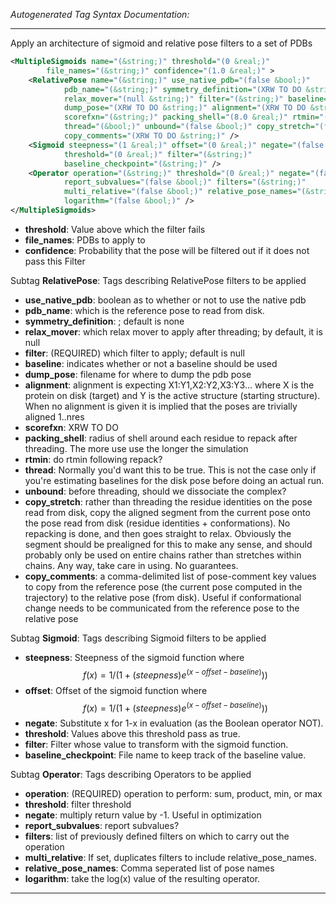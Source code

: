 _Autogenerated Tag Syntax Documentation:_

---
Apply an architecture of sigmoid and relative pose filters to a set of PDBs

```xml
<MultipleSigmoids name="(&string;)" threshold="(0 &real;)"
        file_names="(&string;)" confidence="(1.0 &real;)" >
    <RelativePose name="(&string;)" use_native_pdb="(false &bool;)"
            pdb_name="(&string;)" symmetry_definition="(XRW TO DO &string;)"
            relax_mover="(null &string;)" filter="(&string;)" baseline="(1 &bool;)"
            dump_pose="(XRW TO DO &string;)" alignment="(XRW TO DO &string;)"
            scorefxn="(&string;)" packing_shell="(8.0 &real;)" rtmin="(0 &bool;)"
            thread="(&bool;)" unbound="(false &bool;)" copy_stretch="(false &bool;)"
            copy_comments="(XRW TO DO &string;)" />
    <Sigmoid steepness="(1 &real;)" offset="(0 &real;)" negate="(false &bool;)"
            threshold="(0 &real;)" filter="(&string;)"
            baseline_checkpoint="(&string;)" />
    <Operator operation="(&string;)" threshold="(0 &real;)" negate="(false &bool;)"
            report_subvalues="(false &bool;)" filters="(&string;)"
            multi_relative="(false &bool;)" relative_pose_names="(&string;)"
            logarithm="(false &bool;)" />
</MultipleSigmoids>
```

-   **threshold**: Value above which the filter fails
-   **file_names**: PDBs to apply to
-   **confidence**: Probability that the pose will be filtered out if it does not pass this Filter


Subtag **RelativePose**:   Tags describing RelativePose filters to be applied

-   **use_native_pdb**: boolean as to whether or not to use the native pdb
-   **pdb_name**: which is the reference pose to read from disk.
-   **symmetry_definition**: ; default is none
-   **relax_mover**: which relax mover to apply after threading; by default, it is null
-   **filter**: (REQUIRED) which filter to apply; default is null
-   **baseline**: indicates whether or not a baseline should be used
-   **dump_pose**: filename for where to dump the pdb pose
-   **alignment**: alignment is expecting X1:Y1,X2:Y2,X3:Y3... where X is the protein on disk (target) and Y is the active structure (starting structure). When no alignment is given it is implied that the poses are trivially aligned 1..nres
-   **scorefxn**: XRW TO DO
-   **packing_shell**: radius of shell around each residue to repack after threading. The more use use the longer the simulation
-   **rtmin**: do rtmin following repack?
-   **thread**: Normally you'd want this to be true. This is not the case only if you're estimating baselines for the disk pose before doing an actual run.
-   **unbound**: before threading, should we dissociate the complex?
-   **copy_stretch**: rather than threading the residue identities on the pose read from disk, copy the aligned segment from the current pose onto the pose read from disk (residue identities + conformations). No repacking is done, and then goes straight to relax. Obviously the segment should be prealigned for this to make any sense, and should probably only be used on entire chains rather than stretches within chains. Any way, take care in using. No guarantees.
-   **copy_comments**: a comma-delimited list of pose-comment key values to copy from the reference pose (the current pose computed in the trajectory) to the relative pose (from disk). Useful if conformational change needs to be communicated from the reference pose to the relative pose

Subtag **Sigmoid**:   Tags describing Sigmoid filters to be applied

-   **steepness**: Steepness of the sigmoid function where $$f(x) = 1 / ( 1 + (steepness)e^{ (x - offset - baseline) } ) )$$
-   **offset**: Offset of the sigmoid function where $$f(x) = 1 / ( 1 + (steepness)e^{ (x - offset - baseline) } ) )$$
-   **negate**: Substitute x for 1-x in evaluation (as the Boolean operator NOT).
-   **threshold**: Values above this threshold pass as true.
-   **filter**: Filter whose value to transform with the sigmoid function.
-   **baseline_checkpoint**: File name to keep track of the baseline value.

Subtag **Operator**:   Tags describing Operators to be applied

-   **operation**: (REQUIRED) operation to perform: sum, product, min, or max
-   **threshold**: filter threshold
-   **negate**: multiply return value by -1. Useful in optimization
-   **report_subvalues**: report subvalues?
-   **filters**: list of previously defined filters on which to carry out the operation
-   **multi_relative**: If set, duplicates filters to include relative_pose_names.
-   **relative_pose_names**: Comma seperated list of pose names
-   **logarithm**: take the log(x) value of the resulting operator.

---
